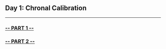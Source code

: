 ## Day 1: Chronal Calibration
---

### [-- PART 1 --](https://github.com/atssteve/advent_of_code_2018/tree/master/day_1/part_1)
### [-- PART 2 --](https://github.com/atssteve/advent_of_code_2018/tree/master/day_1/part_2)

